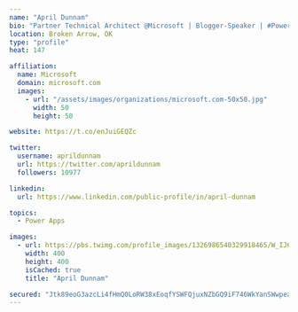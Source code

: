 ```yaml
---
name: "April Dunnam"
bio: "Partner Technical Architect @Microsoft | Blogger-Speaker | #PowerApps, #PowerAutomate, #Office365, #SharePoint | #WIT | #Karaoke Queen"
location: Broken Arrow, OK
type: "profile"
heat: 147

affiliation:
  name: Microsoft
  domain: microsoft.com
  images:
    - url: "/assets/images/organizations/microsoft.com-50x50.jpg"
      width: 50
      height: 50

website: https://t.co/enJuiGEQZc

twitter:
  username: aprildunnam
  url: https://twitter.com/aprildunnam
  followers: 10977

linkedin:
  url: https://www.linkedin.com/public-profile/in/april-dunnam

topics:
  - Power Apps

images:
  - url: https://pbs.twimg.com/profile_images/1326986540329918465/W_IJ6Ih2_400x400.jpg
    width: 400
    height: 400
    isCached: true
    title: "April Dunnam"

secured: "Jtk89eoG3azcLi4fHmQ0LoRW38xEoqfYSWFQjuxNZbGQ9iF746WkYanSWwpeamP6HUxRrBtwOy0p5DMtXiR0kjjh9XHmf5S+uBEXE/uZHv71exFBrr0o1V5UTPMFkcHIKOxd3MjPx18G56Ub0sLN+C7YEdc0c3vXjJ0SzncpZ6M1gdK64TmaYrWLlc1FQsirgN3eDnSmXvi5+9xgEPXcqCYje1brdVIw2p6iGlB+iIM8Mn1dYOOvk5sy4ea3QBvRP6udzHiQot3mL3T858fr40juTesqRIRXuGSJ02Ml1VS3x/GjN8n0Qwt70oHU4yNsIqHiUzKEpEy+EbZtrCrEVGhTRcfk1858Pdat+cGCQy7MeiKMxYtmQMRuDLvYL2Mm4vJbJ8jxCUEbeYRL+h5egndnipN2i2hNb5g6HffSuXE=;f+WNBvIAlY4LmkESTva0zQ=="
---
```


